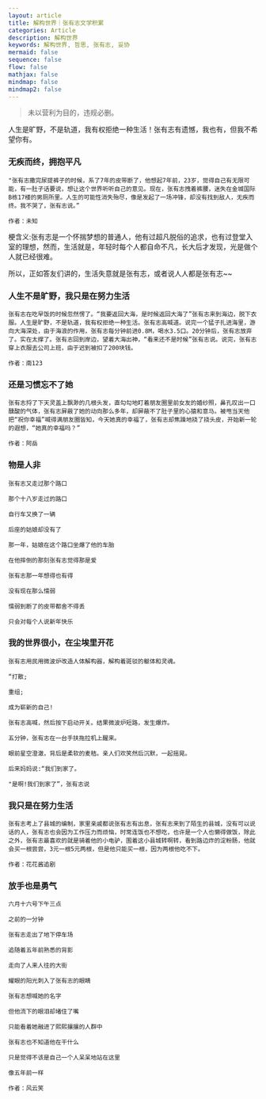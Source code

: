 ```yaml
---
layout: article
title: 解构世界｜张有志文学积累
categories: Article
description: 解构世界
keywords: 解构世界, 哲思, 张有志, 妥协
mermaid: false
sequence: false
flow: false
mathjax: false
mindmap: false
mindmap2: false
---
```





> 未以营利为目的，违规必删。

人生是旷野，不是轨道，我有权拒绝一种生活！张有志有遗憾，我也有，但我不希望你有。


### 无疾而终，拥抱平凡
```
"张有志撒完尿提裤子的时候，系了7年的皮带断了，他想起7年前，23岁，觉得自己有无限可能，有一肚子话要说，想让这个世界听听自己的意见。现在，张有志拽着裤腰，迷失在金城国际B栋17楼的男厕所里。人生的可能性消失殆尽，像是发起了一场冲锋，却没有找到敌人，无疾而终。我不哭了，张有志说。”

作者：未知
```

梗含义:张有志是一个怀揣梦想的普通人，他有过超凡脱俗的追求，也有过登堂入室的理想，然而，生活就是，年轻时每个人都自命不凡，长大后才发现，光是做个人就已经很难。

所以，正如答友们讲的，生活失意就是张有志，或者说人人都是张有志~~

### 人生不是旷野，我只是在努力生活

```
张有志在吃早饭的时候忽然愣了。“我要返回大海，是时候返回大海了”张有志来到海边，脱下衣服。人生是旷野，不是轨道，我有权拒绝一种生活。张有志高喊道。说完一个猛子扎进海里，游向大海深处，由于海浪的作用，张有志每分钟前进0.8M，喝水3.5口。20分钟后，张有志放弃了。实在太撑了。张有志回到岸边，望着大海出神，“看来还不是时候”张有志说。说完，张有志穿上衣服去公司上班，由于迟到被扣了200块钱。

作者：南123
```

### 还是习惯忘不了她

```
张有志捋了下天灵盖上飘渺的几根头发，直勾勾地盯着朋友圈里前女友的婚纱照，鼻孔叹出一口醺酸的气体，张有志屏蔽了她的动向那么多年，却屏蔽不了肚子里的心猿和意马。被甩当天他把“祝你幸福”喊得满朋友圈皆知，今天她真的幸福了，张有志却焦躁地挠了挠头皮，开始新一轮的遐想，“她真的幸福吗？”

作者：阿岳
```


### 物是人非
```
张有志又走过那个路口

那个十八岁走过的路口

自行车又换了一辆

后座的姑娘却没有了

那一年，姑娘在这个路口坐爆了他的车胎

在他摔倒的那刻张有志觉得那是爱

张有志那一年想得也有得

没有现在那么懦弱

懦弱到断了的皮带都舍不得丢

只会对每个人说新年快乐
```


### 我的世界很小，在尘埃里开花
```
张有志用民用微波炉改造人体解构器，解构着斑驳的躯体和灵魂。

“打散;

重组;

成为崭新的自己!

张有志高喊，然后按下启动开关。结果微波炉短路，发生爆炸。

五分钟，张有志在一台手扶拖拉机上醒来。

眼前星空澄澈，背后是柔软的麦秸。亲人们欢笑然后沉默，一起摇晃。

后来妈妈说:“我们到家了。

"是啊!我们到家了”，张有志说
```

### 我只是在努力生活
```
张有志考上了县城的编制，家里亲戚都说张有志有出息，张有志来到了陌生的县城，没有可以说话的人，张有志也会因为工作压力而烦恼，时常连饭也不想吃，也许是一个人也懒得做饭，除此之外，张有志最喜欢的就是骑着他的小电驴，围着这小县城转啊转，看到路边炸的淀粉肠，他就会买一根尝尝，3元一根5元两根，但是他只能买一根，因为两根他吃不下。

作者：花花酱追剧
```

### 放手也是勇气
```
六月十六号下午三点

之前的一分钟

张有志走出了地下停车场

追随着五年前熟悉的背影

走向了人来人往的大街

耀眼的阳光刺入了张有志的眼睛

张有志想喊她的名字

但他流下的眼泪却堵住了嘴

只能看着她融进了熙熙攘攘的人群中

张有志也不知道他在干什么

只是觉得不该是自己一个人呆呆地站在这里

像五年前一样

作者：风云笑
```